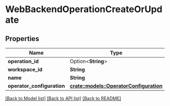 # WebBackendOperationCreateOrUpdate

## Properties

Name | Type | Description | Notes
------------ | ------------- | ------------- | -------------
**operation_id** | Option<**String**> |  | [optional]
**workspace_id** | **String** |  | 
**name** | **String** |  | 
**operator_configuration** | [**crate::models::OperatorConfiguration**](OperatorConfiguration.md) |  | 

[[Back to Model list]](../README.md#documentation-for-models) [[Back to API list]](../README.md#documentation-for-api-endpoints) [[Back to README]](../README.md)


